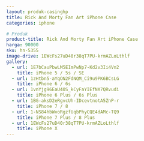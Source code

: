 ```yaml
---
layout: produk-casinghp
title: Rick And Morty Fan Art iPhone Case
categories: iphone

# Produk
product-title: Rick And Morty Fan Art iPhone Case
harga: 90000
sku: hn-5355
image-drive: 1EWcFs27uD40r38qT7PU-krmAZLoLthlf
gallery:
  - url: 1E7bCauPbwLM5EImPwNp7-Kd2v3Ii4Vn2
    title: iPhone 5 / 5s / SE
  - url: 1zHtbn5-aYqON2FdNQM_Ci9u9PK6BCsLG
    title: iPhone 6 / 6s
  - url: 1vnYjg96EaU40S_kCyFaYIEfNX7QRvudi
    title: iPhone 6 Plus / 6s Plus
  - url: 1BG-aksD2eRgvcUh-IDcevtnotA5ZnP-r
    title: iPhone 7 / 8
  - url: 1-NS84hbWvoRgzfUqbPhyCQE4dAMc-TQ9
    title: iPhone 7 Plus / 8 Plus
  - url: 1EWcFs27uD40r38qT7PU-krmAZLoLthlf
    title: iPhone X
---
```

